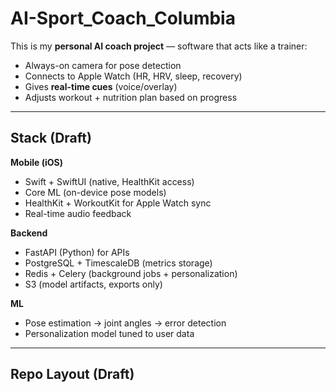# AI-Sport_Coach_Columbia

This is my **personal AI coach project** — software that acts like a trainer:
- Always-on camera for pose detection
- Connects to Apple Watch (HR, HRV, sleep, recovery)
- Gives **real-time cues** (voice/overlay)
- Adjusts workout + nutrition plan based on progress

---

## Stack (Draft)
**Mobile (iOS)**
- Swift + SwiftUI (native, HealthKit access)
- Core ML (on-device pose models)
- HealthKit + WorkoutKit for Apple Watch sync
- Real-time audio feedback

**Backend**
- FastAPI (Python) for APIs
- PostgreSQL + TimescaleDB (metrics storage)
- Redis + Celery (background jobs + personalization)
- S3 (model artifacts, exports only)

**ML**
- Pose estimation → joint angles → error detection
- Personalization model tuned to user data

---

## Repo Layout (Draft)
